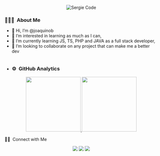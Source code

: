 <p align="center">
  <img alt="Sergie Code" src="https://imgur.com/LbPZsQS.png">
</p>

### 👨🏼‍💻 &nbsp;About Me

- 👋 Hi, I’m @joaquinob
- 👀 I’m interested in learning as much as I can,
- 🌱 I’m currently learning JS, TS, PHP and JAVA as a full stack developer,
- 💞️ I’m looking to collaborate on any project that can make me a better dev
#
- ### ⚙️ &nbsp;GitHub Analytics
<div style= "display: flex-row">
<p align="center">
  <a href="https://github.com/sergiecode">
    <img height="180em" src="https://github-readme-stats-eight-theta.vercel.app/api?username=joaquinob&show_icons=true&theme=algolia&include_all_commits=true&count_private=true">
    <img height="180em" src="https://github-readme-stats-eight-theta.vercel.app/api/top-langs/?username=joaquinob&layout=compact&langs_count=8&theme=algolia">
  </a>
</p>
</div>
🤝🏻 &nbsp;Connect with Me


<p align="center">
  <a href="https://www.joaquinob.com"><img src="https://img.shields.io/badge/-www.joaquinob.com-3423A6?style=flat&logo=Google-Chrome&logoColor=white"></a>
  <a href="mailto:joaquin280401@gmail.com"><img src="https://img.shields.io/badge/-joaquin280401@gmail.com-D14836?style=flat&logo=Gmail&logoColor=white"></a>
 <a href="https://www.linkedin.com/in/joaquinoblanco"><img src="https://img.shields.io/badge/Linkedin%20-%230077B5.svg?&style=flat&logo=linkedin&logoColor=white"></a>
</p>




<!---
joaquinob/joaquinob is a ✨ special ✨ repository because its `README.md` (this file) appears on your GitHub profile.
You can click the Preview link to take a look at your changes.
--->
